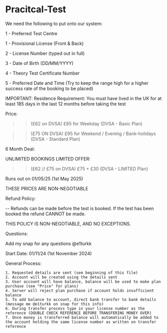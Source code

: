 # Pracitcal-Test

We need the following to put onto our system:

1 - Preferred Test Centre

1 - Provisional License (Front & Back)

2 - License Number (typed out in full)

3 - Date of Birth (DD/MM/YYYY)

4 - Theory Test Certificate Number

5 - Preferred Date and Time (Try to keep the range high for a higher success rate of the booking to be placed)


IMPORTANT: Residence Requirement: You must have lived in the UK for at least 185 days in the last 12 months before taking the test
​

Price:

>> (£62 on DVSA) £85 for Weekday (DVSA - Basic Plan)
 
>> (£75 ON DVSA) £95 for Weekend / Evening / Bank-holidays (DVSA - Standard Plan)


6 Month Deal:

UNLIMITED BOOKINGS LIMITED OFFER:
 
 >> (£62 // £75 on DVSA) £75 + £30 (DVSA - LIMITED Plan)
 
Runs out on 01/05/25 (1st May 2025)


THESE PRICES ARE NON-NEGOTIABLE



Refund Policy:

-- Refunds can be made before the test is booked. If the test has been booked the refund CANNOT be made.

THIS POLICY IS NON-NEGOTIABLE, AND NO EXCEPTIONS.



Questions:

Add my snap for any questions @e1turkk



Start Date: 01/11/24 (1st November 2024)


General Process:

    1. Requested details are sent (see beginning of this file)
    2. Account will be created using the details sent
    3. User account will have balance, balance will be used to make plan purchase (see "Price" for plans)
    4. Server will reject plan purchase if account holds insufficient balance
    5. To add balance to account, direct bank transfer to bank details (message me @e1turkk on snap for this info)
    6. During transfer process type in your license number as the reference (DOUBLE CHECK REFERENCE BEFORE TRANSFERING MONEY OVER)
    7. Once money is transferred balance will automatically be added to the account holding the same license number as written on transfer reference 